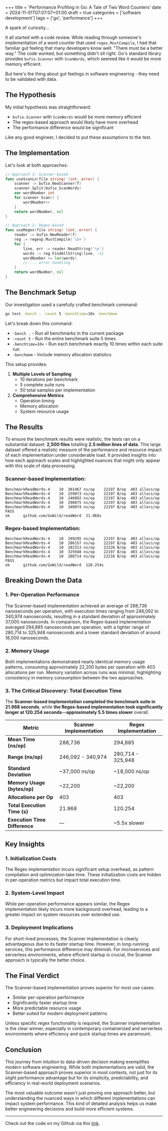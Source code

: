 +++
title = 'Performance Profiling in Go: A Tale of Two Word Counters'
date = 2024-11-01T07:07:07+01:00
draft = true
categories = ['software development'] 
tags = ['go', 'performance']
+++


A spark of curiosity...

<!--more-->

It all started with a code review. While reading through someone's implementation of a word counter that used `regex.MustCompile`, I had that familiar gut feeling that many developers know well: "There must be a better way." The code worked, but something didn't sit right. Go's standard library provides `bufio.Scanner` with `ScanWords`, which seemed like it would be more memory efficient.

But here's the thing about gut feelings in software engineering - they need to be validated with data.

## The Hypothesis

My initial hypothesis was straightforward:
- `bufio.Scanner` with `ScanWords` would be more memory efficient
- The regex-based approach would likely have more overhead
- The performance difference would be significant

Like any good engineer, I decided to put these assumptions to the test.

## The Implementation

Let's look at both approaches:

```go
// Approach 1: Scanner-based
func useScanLn(file string) (int, error) {
    scanner := bufio.NewScanner(f)
    scanner.Split(bufio.ScanWords)
    var wordNumber int
    for scanner.Scan() {
        wordNumber++
    }
    return wordNumber, nil
}

// Approach 2: Regex-based
func useRegex(file string) (int, error) {
    reader := bufio.NewReader(f)
    reg := regexp.MustCompile(`\S+`)
    for {
        line, err := reader.ReadString('\n')
        words := reg.FindAllString(line, -1)
        wordNumber += len(words)
        // ... error handling
    }
    return wordNumber, nil
}
```

## The Benchmark Setup

Our investigation used a carefully crafted benchmark command:

```bash
go test -bench . -count 5 -benchtime=10x -benchmem
```

Let's break down this command:
- `-bench .` - Run all benchmarks in the current package
- `-count 5` - Run the entire benchmark suite 5 times
- `-benchtime=10x` - Run each benchmark exactly 10 times within each suite run
- `-benchmem` - Include memory allocation statistics

This setup provides:
1. **Multiple Levels of Sampling**
   - 10 iterations per benchmark
   - 5 complete suite runs
   - 50 total samples per implementation
2. **Comprehensive Metrics**
   - Operation timing
   - Memory allocation
   - System resource usage

## The Results

To ensure the benchmark results were realistic, the tests ran on a substantial dataset: **2,500 files** totalling **2.5 million lines of data**. This large dataset offered a realistic measure of the performance and resource impact of each implementation under considerable load. It provided insights into how each approach scales and highlighted nuances that might only appear with this scale of data processing.

### Scanner-based Implementation:
```
BenchmarkReadWords-4   	10	301467 ns/op	22197 B/op	403 allocs/op
BenchmarkReadWords-4   	10	259073 ns/op	22197 B/op	403 allocs/op
BenchmarkReadWords-4   	10	246092 ns/op	22197 B/op	403 allocs/op
BenchmarkReadWords-4   	10	296075 ns/op	22197 B/op	403 allocs/op
BenchmarkReadWords-4   	10	340974 ns/op	22197 B/op	403 allocs/op
PASS
ok  	github.com/GoWild/readWord	21.968s
```

### Regex-based Implementation:
```
BenchmarkReadWords-4   	10	299295 ns/op	22197 B/op	403 allocs/op
BenchmarkReadWords-4   	10	286157 ns/op	22197 B/op	403 allocs/op
BenchmarkReadWords-4   	10	282313 ns/op	22226 B/op	403 allocs/op
BenchmarkReadWords-4   	10	325948 ns/op	22197 B/op	403 allocs/op
BenchmarkReadWords-4   	10	280714 ns/op	22216 B/op	403 allocs/op
PASS
ok  	github.com/GoWild/readWord	120.254s
```

## Breaking Down the Data

### 1. Per-Operation Performance
The Scanner-based implementation achieved an average of 288,736 nanoseconds per operation, with execution times ranging from 246,092 to 340,974 nanoseconds, resulting in a standard deviation of approximately 37,000 nanoseconds. In comparison, the Regex-based implementation averaged 294,885 nanoseconds per operation, with a tighter range of 280,714 to 325,948 nanoseconds and a lower standard deviation of around 18,000 nanoseconds.
### 2. Memory Usage
Both implementations demonstrated nearly identical memory usage patterns, consuming approximately 22,200 bytes per operation with 403 allocations per run. Memory variation across runs was minimal, highlighting consistency in memory consumption between the two approaches.
### 3. The Critical Discovery: Total Execution Time
The **Scanner-based implementation completed the benchmark suite in 21.968 seconds**, while **the Regex-based implementation took significantly longer at 120.254 seconds**—**approximately 5.5 times slower** overall.

| **Metric**                     | **Scanner Implementation** | **Regex Implementation** |
|--------------------------------|----------------------------|--------------------------|
| **Mean Time (ns/op)**          | 288,736                    | 294,885                  |
| **Range (ns/op)**              | 246,092 - 340,974         | 280,714 - 325,948       |
| **Standard Deviation**         | ~37,000 ns/op             | ~18,000 ns/op           |
| **Memory Usage (bytes/op)**    | ~22,200                   | ~22,200                 |
| **Allocations per Op**         | 403                        | 403                      |
| **Total Execution Time (s)**   | 21.968                     | 120.254                  |
| **Execution Time Difference**  | —                          | ~5.5x slower             |

## Key Insights
### 1. Initialization Costs
The Regex implementation incurs significant setup overhead, as pattern compilation and optimization take time. These initialization costs are hidden in per-operation metrics but impact total execution time.
### 2. System-Level Impact
While per-operation performance appears similar, the Regex implementation likely incurs more background overhead, leading to a greater impact on system resources over extended use.
### 3. Deployment Implications
For short-lived processes, the Scanner implementation is clearly advantageous due to its faster startup time. However, in long-running services, this performance difference may diminish. For microservices and serverless environments, where efficient startup is crucial, the Scanner approach is typically the better choice.

## The Final Verdict

The Scanner-based implementation proves superior for most use cases:
- Similar per-operation performance
- Significantly faster startup time
- More predictable resource usage
- Better suited for modern deployment patterns

Unless specific regex functionality is required, the Scanner implementation is the clear winner, especially in contemporary containerized and serverless environments where efficiency and quick startup times are paramount.
## Conclusion

This journey from intuition to data-driven decision making exemplifies modern software engineering. While both implementations are valid, the Scanner-based approach proves superior in most contexts, not just for its slight performance advantage but for its simplicity, predictability, and efficiency in real-world deployment scenarios.

The most valuable outcome wasn't just proving one approach better, but understanding the nuanced ways in which different implementations can impact system performance. This kind of detailed analysis helps us make better engineering decisions and build more efficient systems.

---

Check out the code on my Github via this [link](https://github.com/TaskMasterErnest/GoWild/tree/main/readWord).